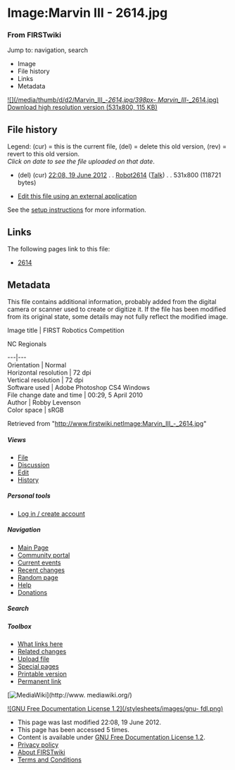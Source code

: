 

# Image:Marvin III - 2614.jpg

### From FIRSTwiki

Jump to: navigation, search

  * Image
  * File history
  * Links
  * Metadata

[![](/media/thumb/d/d2/Marvin_III_-_2614.jpg/398px-
Marvin_III_-_2614.jpg)](/media/d/d2/Marvin_III_-_2614.jpg)  
[Download high resolution version (531x800, 115
KB)](/media/d/d2/Marvin_III_-_2614.jpg)

## File history

Legend: (cur) = this is the current file, (del) = delete this old version,
(rev) = revert to this old version.  
_Click on date to see the file uploaded on that date_.

  * (del) (cur) [22:08, 19 June 2012](/media/d/d2/Marvin_III_-_2614.jpg "/media/d/d2/Marvin III - 2614.jpg" ) . . [Robot2614](/index.php?title=User:Robot2614&action=edit "User:Robot2614" ) ([Talk](User_talk:Robot2614 "User talk:Robot2614" )) . . 531x800 (118721 bytes)
  

  * [Edit this file using an external application](/index.php?title=Image:Marvin_III_-_2614.jpg&action=edit&externaledit=true&mode=file "Image:Marvin III - 2614.jpg" )

See the [setup
instructions](http://meta.wikimedia.org/wiki/Help:External_editors
"http://meta.wikimedia.org/wiki/Help:External_editors" ) for more information.

## Links

The following pages link to this file:

  * [2614](2614 "2614" )

## Metadata

This file contains additional information, probably added from the digital
camera or scanner used to create or digitize it. If the file has been modified
from its original state, some details may not fully reflect the modified
image.

Image title |  FIRST Robotics Competition

NC Regionals  
  
---|---  
Orientation |  Normal  
Horizontal resolution |  72 dpi  
Vertical resolution |  72 dpi  
Software used |  Adobe Photoshop CS4 Windows  
File change date and time |  00:29, 5 April 2010  
Author |  Robby Levenson  
Color space |  sRGB  
  
Retrieved from
"<http://www.firstwiki.netImage:Marvin_III_-_2614.jpg>"

##### Views

  * [File](Image:Marvin_III_-_2614.jpg)
  * [Discussion](/index.php?title=Image_talk:Marvin_III_-_2614.jpg&action=edit)
  * [Edit](/index.php?title=Image:Marvin_III_-_2614.jpg&action=edit)
  * [History](/index.php?title=Image:Marvin_III_-_2614.jpg&action=history)

##### Personal tools

  * [Log in / create account](/index.php?title=Special:Userlogin&returnto=Image:Marvin_III_-_2614.jpg)

[](Main_Page "Main Page" )

##### Navigation

  * [Main Page](Main_Page)
  * [Community portal](FIRSTwiki:Community_portal)
  * [Current events](Current_events)
  * [Recent changes](Special:Recentchanges)
  * [Random page](Special:Random)
  * [Help](FIRSTwiki:Help)
  * [Donations](FIRSTwiki:Site_support)

##### Search



##### Toolbox

  * [What links here](Special:Whatlinkshere/Image:Marvin_III_-_2614.jpg)
  * [Related changes](Special:Recentchangeslinked/Image:Marvin_III_-_2614.jpg)
  * [Upload file](Special:Upload)
  * [Special pages](Special:Specialpages)
  * [Printable version](/index.php?title=Image:Marvin_III_-_2614.jpg&printable=yes)
  * [Permanent link](/index.php?title=Image:Marvin_III_-_2614.jpg&oldid=154016)

[![MediaWiki](/skins/common/images/poweredby_mediawiki_88x31.png)](http://www.
mediawiki.org/)

[![GNU Free Documentation License 1.2](/stylesheets/images/gnu-
fdl.png)](http://www.gnu.org/copyleft/fdl.html)

  * This page was last modified 22:08, 19 June 2012.
  * This page has been accessed 5 times.
  * Content is available under [GNU Free Documentation License 1.2](http://www.gnu.org/copyleft/fdl.html "http://www.gnu.org/copyleft/fdl.html" ).
  * [Privacy policy](FIRSTwiki:Privacy_policy "FIRSTwiki:Privacy policy" )
  * [About FIRSTwiki](FIRSTwiki:About "FIRSTwiki:About" )
  * [Terms and Conditions](FIRSTwiki:Terms_and_conditions "FIRSTwiki:Terms and conditions" )

